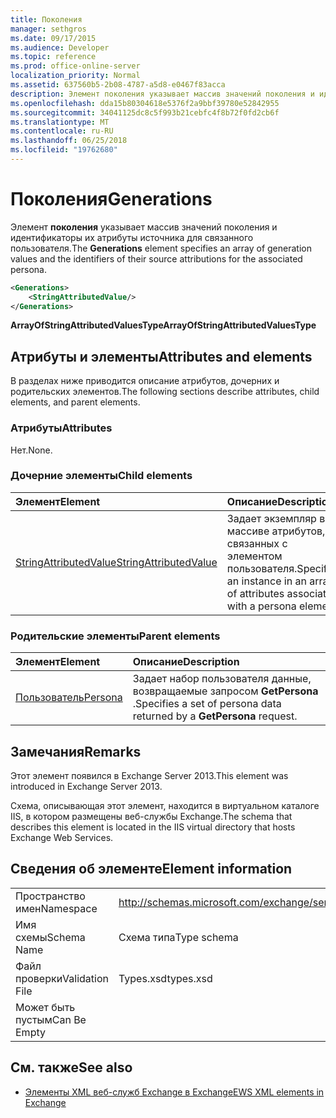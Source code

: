 ```yaml
---
title: Поколения
manager: sethgros
ms.date: 09/17/2015
ms.audience: Developer
ms.topic: reference
ms.prod: office-online-server
localization_priority: Normal
ms.assetid: 637560b5-2b08-4787-a5d8-e0467f83acca
description: Элемент поколения указывает массив значений поколения и идентификаторы их атрибуты источника для связанного пользователя.
ms.openlocfilehash: dda15b80304618e5376f2a9bbf39780e52842955
ms.sourcegitcommit: 34041125dc8c5f993b21cebfc4f8b72f0fd2cb6f
ms.translationtype: MT
ms.contentlocale: ru-RU
ms.lasthandoff: 06/25/2018
ms.locfileid: "19762680"
---
```

# <a name="generations"></a><span data-ttu-id="00d11-103">Поколения</span><span class="sxs-lookup"><span data-stu-id="00d11-103">Generations</span></span>

<span data-ttu-id="00d11-104">Элемент **поколения** указывает массив значений поколения и идентификаторы их атрибуты источника для связанного пользователя.</span><span class="sxs-lookup"><span data-stu-id="00d11-104">The **Generations** element specifies an array of generation values and the identifiers of their source attributions for the associated persona.</span></span> 
  
```XML
<Generations>
    <StringAttributedValue/>
</Generations>
```

 <span data-ttu-id="00d11-105">**ArrayOfStringAttributedValuesType**</span><span class="sxs-lookup"><span data-stu-id="00d11-105">**ArrayOfStringAttributedValuesType**</span></span>
## <a name="attributes-and-elements"></a><span data-ttu-id="00d11-106">Атрибуты и элементы</span><span class="sxs-lookup"><span data-stu-id="00d11-106">Attributes and elements</span></span>

<span data-ttu-id="00d11-107">В разделах ниже приводится описание атрибутов, дочерних и родительских элементов.</span><span class="sxs-lookup"><span data-stu-id="00d11-107">The following sections describe attributes, child elements, and parent elements.</span></span>
  
### <a name="attributes"></a><span data-ttu-id="00d11-108">Атрибуты</span><span class="sxs-lookup"><span data-stu-id="00d11-108">Attributes</span></span>

<span data-ttu-id="00d11-109">Нет.</span><span class="sxs-lookup"><span data-stu-id="00d11-109">None.</span></span>
  
### <a name="child-elements"></a><span data-ttu-id="00d11-110">Дочерние элементы</span><span class="sxs-lookup"><span data-stu-id="00d11-110">Child elements</span></span>

|<span data-ttu-id="00d11-111">**Элемент**</span><span class="sxs-lookup"><span data-stu-id="00d11-111">**Element**</span></span>|<span data-ttu-id="00d11-112">**Описание**</span><span class="sxs-lookup"><span data-stu-id="00d11-112">**Description**</span></span>|
|:-----|:-----|
|[<span data-ttu-id="00d11-113">StringAttributedValue</span><span class="sxs-lookup"><span data-stu-id="00d11-113">StringAttributedValue</span></span>](stringattributedvalue.md) <br/> |<span data-ttu-id="00d11-114">Задает экземпляр в массиве атрибутов, связанных с элементом пользователя.</span><span class="sxs-lookup"><span data-stu-id="00d11-114">Specifies an instance in an array of attributes associated with a persona element.</span></span>  <br/> |
   
### <a name="parent-elements"></a><span data-ttu-id="00d11-115">Родительские элементы</span><span class="sxs-lookup"><span data-stu-id="00d11-115">Parent elements</span></span>

|<span data-ttu-id="00d11-116">**Элемент**</span><span class="sxs-lookup"><span data-stu-id="00d11-116">**Element**</span></span>|<span data-ttu-id="00d11-117">**Описание**</span><span class="sxs-lookup"><span data-stu-id="00d11-117">**Description**</span></span>|
|:-----|:-----|
|[<span data-ttu-id="00d11-118">Пользователь</span><span class="sxs-lookup"><span data-stu-id="00d11-118">Persona</span></span>](persona.md) <br/> |<span data-ttu-id="00d11-119">Задает набор пользователя данные, возвращаемые запросом **GetPersona** .</span><span class="sxs-lookup"><span data-stu-id="00d11-119">Specifies a set of persona data returned by a **GetPersona** request.</span></span>  <br/> |
   
## <a name="remarks"></a><span data-ttu-id="00d11-120">Замечания</span><span class="sxs-lookup"><span data-stu-id="00d11-120">Remarks</span></span>

<span data-ttu-id="00d11-121">Этот элемент появился в Exchange Server 2013.</span><span class="sxs-lookup"><span data-stu-id="00d11-121">This element was introduced in Exchange Server 2013.</span></span>
  
<span data-ttu-id="00d11-122">Схема, описывающая этот элемент, находится в виртуальном каталоге IIS, в котором размещены веб-службы Exchange.</span><span class="sxs-lookup"><span data-stu-id="00d11-122">The schema that describes this element is located in the IIS virtual directory that hosts Exchange Web Services.</span></span>
  
## <a name="element-information"></a><span data-ttu-id="00d11-123">Сведения об элементе</span><span class="sxs-lookup"><span data-stu-id="00d11-123">Element information</span></span>

|||
|:-----|:-----|
|<span data-ttu-id="00d11-124">Пространство имен</span><span class="sxs-lookup"><span data-stu-id="00d11-124">Namespace</span></span>  <br/> |http://schemas.microsoft.com/exchange/services/2006/types  <br/> |
|<span data-ttu-id="00d11-125">Имя схемы</span><span class="sxs-lookup"><span data-stu-id="00d11-125">Schema Name</span></span>  <br/> |<span data-ttu-id="00d11-126">Схема типа</span><span class="sxs-lookup"><span data-stu-id="00d11-126">Type schema</span></span>  <br/> |
|<span data-ttu-id="00d11-127">Файл проверки</span><span class="sxs-lookup"><span data-stu-id="00d11-127">Validation File</span></span>  <br/> |<span data-ttu-id="00d11-128">Types.xsd</span><span class="sxs-lookup"><span data-stu-id="00d11-128">types.xsd</span></span>  <br/> |
|<span data-ttu-id="00d11-129">Может быть пустым</span><span class="sxs-lookup"><span data-stu-id="00d11-129">Can Be Empty</span></span>  <br/> ||
   
## <a name="see-also"></a><span data-ttu-id="00d11-130">См. также</span><span class="sxs-lookup"><span data-stu-id="00d11-130">See also</span></span>



- [<span data-ttu-id="00d11-131">Элементы XML веб-служб Exchange в Exchange</span><span class="sxs-lookup"><span data-stu-id="00d11-131">EWS XML elements in Exchange</span></span>](ews-xml-elements-in-exchange.md)


